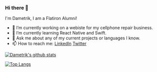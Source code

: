 ### Hi there 👋

I'm Dametrik, I am a Flatiron Alumni!

- 🔭  I’m currently working on a webiste for my cellphone repair business.
- 🌱  I’m currently learning React Native and Swift.
- 💬  Ask me about any of my current projects or languages I know.
- 📫  How to reach me: [LinkedIn](https://www.linkedin.com/in/dametrik-fick-34971913a/) [Twitter](https://twitter.com/D_Fick10)

[![Dametrik's github stats](https://github-readme-stats.vercel.app/api?username=DeLaCruz26&count_private=true&show_icons=true&theme=dracula&hide_rank=false&hide=stars)](https://github.com/anuraghazra/github-readme-stats)

[![Top Langs](https://github-readme-stats.vercel.app/api/top-langs/?username=DeLaCruz26&layout=compact)](https://github.com/anuraghazra/github-readme-stats)
